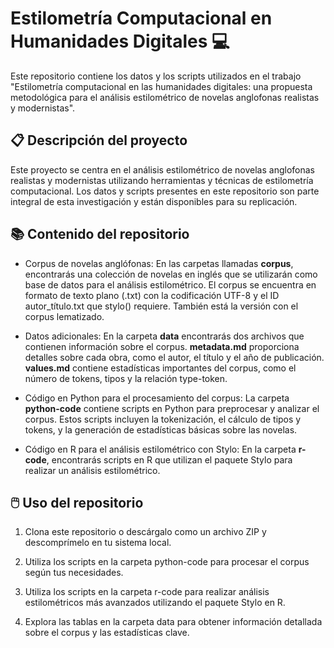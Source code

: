 # Estilometría Computacional en Humanidades Digitales 💻​
Este repositorio contiene los datos y los scripts utilizados en el trabajo "Estilometría computacional en las humanidades digitales: una propuesta metodológica para el análisis estilométrico de novelas anglofonas realistas y modernistas".

## 📋 Descripción del proyecto

Este proyecto se centra en el análisis estilométrico de novelas anglofonas realistas y modernistas utilizando herramientas y técnicas de estilometría computacional. Los datos y scripts presentes en este repositorio son parte integral de esta investigación y están disponibles para su replicación.

## 📚 Contenido del repositorio  ##
- Corpus de novelas anglófonas: En las carpetas llamadas **corpus**, encontrarás una colección de novelas en inglés que se utilizarán como base de datos para el análisis estilométrico. El corpus se encuentra en formato de texto plano (.txt) con la codificación UTF-8 y el ID autor_título.txt que stylo() requiere. También está la versión con el corpus lematizado.
  
- Datos adicionales: En la carpeta **data** encontrarás dos archivos que contienen información sobre el corpus. **metadata.md** proporciona detalles sobre cada obra, como el autor, el título y el año de publicación. **values.md** contiene estadísticas importantes del corpus, como el número de tokens, tipos y la relación type-token.

- Código en Python para el procesamiento del corpus: La carpeta **python-code** contiene scripts en Python para preprocesar y analizar el corpus. Estos scripts incluyen la tokenización, el cálculo de tipos y tokens, y la generación de estadísticas básicas sobre las novelas.

- Código en R para el análisis estilométrico con Stylo: En la carpeta **r-code**, encontrarás scripts en R que utilizan el paquete Stylo para realizar un análisis estilométrico.

## 🖱️ Uso del repositorio ​ ##
1. Clona este repositorio o descárgalo como un archivo ZIP y descomprímelo en tu sistema local.

2. Utiliza los scripts en la carpeta python-code para procesar el corpus según tus necesidades.

3. Utiliza los scripts en la carpeta r-code para realizar análisis estilométricos más avanzados utilizando el paquete Stylo en R.

4. Explora las tablas en la carpeta data para obtener información detallada sobre el corpus y las estadísticas clave.
